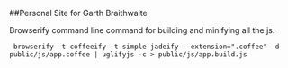 ##Personal Site for Garth Braithwaite

Browserify command line command for building and minifying all the js.

```
 browserify -t coffeeify -t simple-jadeify --extension=".coffee" -d public/js/app.coffee | uglifyjs -c > public/js/app.build.js
```
